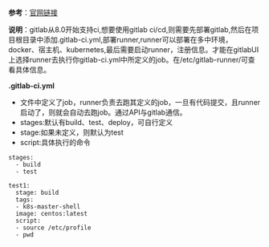 **参考**：[官网链接](https://docs.gitlab.com/ee/ci/quick_start/ "官网链接")

**说明**：gitlab从8.0开始支持ci,想要使用gitlab ci/cd,则需要先部署gitlab,然后在项目根目录中添加.gitlab-ci.yml,部署runner,runner可以部署在多中环境，docker、宿主机、kubernetes,最后需要启动runner，注册信息。才能在gitlabUI上选择runner去执行你gitlab-ci.yml中所定义的job。在/etc/gitlab-runner/可查看具体信息。

**.gitlab-ci.yml**

* 文件中定义了job，runner负责去跑其定义的job，一旦有代码提交，且runner启动了，则就会自动去跑job。通过API与gitlab通信。
* stages:默认有build、test、deploy，可自行定义
* stage:如果未定义，则默认为test
* script:具体执行的命令


```
stages:
  - build
  - test

test1:
  stage: build
  tags:
  - k8s-master-shell
  image: centos:latest
  script:
  - source /etc/profile
  - pwd
```
